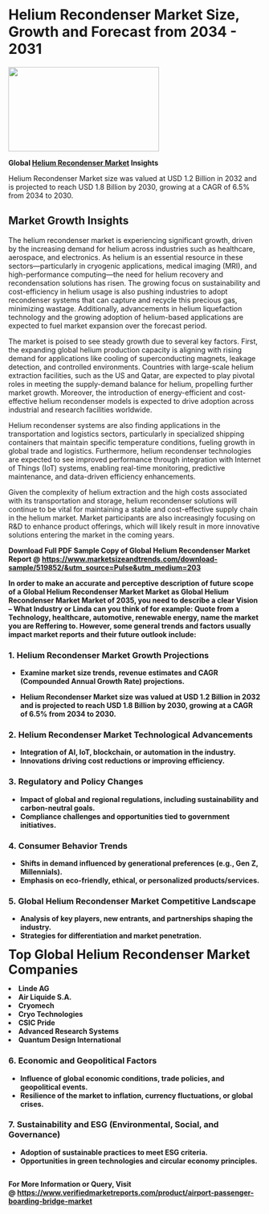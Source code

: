 <H1>Helium Recondenser Market Size, Growth and Forecast from 2034 - 2031</H1><img class="aligncenter size-medium wp-image-584254" src="https://thirdeyenews.in/wp-content/uploads/2034/09/Global-Market-Research-300x168.jpeg" alt="" width="300" height="168" /><p><strong>Global&nbsp;<a href="https://www.marketsizeandtrends.com/download-sample/519852/&amp;utm_source=Pulse&amp;utm_medium=203">Helium Recondenser Market</a> Insights</strong></p><p>Helium Recondenser Market size was valued at USD 1.2 Billion in 2032 and is projected to reach USD 1.8 Billion by 2030, growing at a CAGR of 6.5% from 2034 to 2030.</p><p><h2>Market Growth Insights</h2> <p>The helium recondenser market is experiencing significant growth, driven by the increasing demand for helium across industries such as healthcare, aerospace, and electronics. As helium is an essential resource in these sectors—particularly in cryogenic applications, medical imaging (MRI), and high-performance computing—the need for helium recovery and recondensation solutions has risen. The growing focus on sustainability and cost-efficiency in helium usage is also pushing industries to adopt recondenser systems that can capture and recycle this precious gas, minimizing wastage. Additionally, advancements in helium liquefaction technology and the growing adoption of helium-based applications are expected to fuel market expansion over the forecast period.</p> <p><strong></strong></p> <p>The market is poised to see steady growth due to several key factors. First, the expanding global helium production capacity is aligning with rising demand for applications like cooling of superconducting magnets, leakage detection, and controlled environments. Countries with large-scale helium extraction facilities, such as the US and Qatar, are expected to play pivotal roles in meeting the supply-demand balance for helium, propelling further market growth. Moreover, the introduction of energy-efficient and cost-effective helium recondenser models is expected to drive adoption across industrial and research facilities worldwide.</p> <p>Helium recondenser systems are also finding applications in the transportation and logistics sectors, particularly in specialized shipping containers that maintain specific temperature conditions, fueling growth in global trade and logistics. Furthermore, helium recondenser technologies are expected to see improved performance through integration with Internet of Things (IoT) systems, enabling real-time monitoring, predictive maintenance, and data-driven efficiency enhancements.</p> <p>Given the complexity of helium extraction and the high costs associated with its transportation and storage, helium recondenser solutions will continue to be vital for maintaining a stable and cost-effective supply chain in the helium market. Market participants are also increasingly focusing on R&D to enhance product offerings, which will likely result in more innovative solutions entering the market in the coming years.</p> <p><strong></p><p><span class=""><strong>Download Full PDF Sample Copy of Global Helium Recondenser Market Report</strong> @ <a href="https://www.marketsizeandtrends.com/download-sample/519852/&amp;utm_source=Pulse&amp;utm_medium=203" target="_blank">https://www.marketsizeandtrends.com/download-sample/519852/&amp;utm_source=Pulse&amp;utm_medium=203</a></span></p><p>In order to make an accurate and perceptive description of future scope of a Global&nbsp;Helium Recondenser Market Market as Global&nbsp;Helium Recondenser Market Market of 2035, you need to describe a clear Vision &ndash; What Industry or Linda can you think of for example: Quote from a Technology, healthcare, automotive, renewable energy, name the market you are Reffering to. However, some general trends and factors usually impact market reports and their future outlook include:</p><h3>1.&nbsp;<strong>Helium Recondenser Market Growth Projections</strong></h3><ul><li>Examine market size trends, revenue estimates and CAGR (Compounded Annual Growth Rate) projections.</li><li><p>Helium Recondenser Market size was valued at USD 1.2 Billion in 2032 and is projected to reach USD 1.8 Billion by 2030, growing at a CAGR of 6.5% from 2034 to 2030.</p></li></ul><h3>2.&nbsp;<strong>Helium Recondenser Market Technological Advancements</strong></h3><ul><li>Integration of AI, IoT, blockchain, or automation in the industry.</li><li>Innovations driving cost reductions or improving efficiency.</li></ul><h3>3.&nbsp;<strong>Regulatory and Policy Changes</strong></h3><ul><li>Impact of global and regional regulations, including sustainability and carbon-neutral goals.</li><li>Compliance challenges and opportunities tied to government initiatives.</li></ul><h3>4.&nbsp;<strong>Consumer Behavior Trends</strong></h3><ul><li>Shifts in demand influenced by generational preferences (e.g., Gen Z, Millennials).</li><li>Emphasis on eco-friendly, ethical, or personalized products/services.</li></ul><h3>5.&nbsp;<strong>Global Helium Recondenser Market Competitive Landscape</strong></h3><ul><li>Analysis of key players, new entrants, and partnerships shaping the industry.</li><li>Strategies for differentiation and market penetration.</li></ul><p data-pm-slice="1 1 []"><span style="color: inherit; font-family: inherit; font-size: 25px;">Top Global Helium Recondenser Market Companies</span></p><div class="" data-test-id=""><p><li>Linde AG</li><li> Air Liquide S.A.</li><li> Cryomech</li><li> Cryo Technologies</li><li> CSIC Pride</li><li> Advanced Research Systems</li><li> Quantum Design International</li></p></div><h3>6.&nbsp;<strong>Economic and Geopolitical Factors</strong></h3><ul><li>Influence of global economic conditions, trade policies, and geopolitical events.</li><li>Resilience of the market to inflation, currency fluctuations, or global crises.</li></ul><h3>7.&nbsp;<strong>Sustainability and ESG (Environmental, Social, and Governance)</strong></h3><ul><li>Adoption of sustainable practices to meet ESG criteria.</li><li>Opportunities in green technologies and circular economy principles.</li></ul><h2><strong style="font-size: 14px;">For More Information or Query, Visit @&nbsp;</strong><a style="background-color: #ffffff; font-size: 14px;" href="https://www.marketsizeandtrends.com/report/helium-recondenser-market/" target="_blank">https://www.verifiedmarketreports.com/product/airport-passenger-boarding-bridge-market</a></h2>
